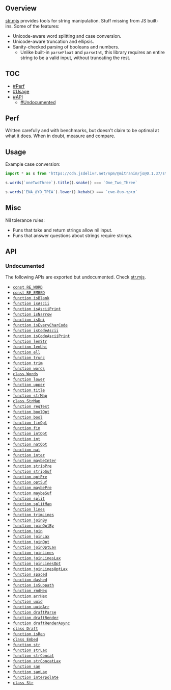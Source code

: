 ## Overview

[str.mjs](../str.mjs) provides tools for string manipulation. Stuff missing from JS built-ins. Some of the features:

* Unicode-aware word splitting and case conversion.
* Unicode-aware truncation and ellipsis.
* Sanity-checked parsing of booleans and numbers.
  * Unlike built-in `parseFloat` and `parseInt`, this library requires an entire string to be a valid input, without truncating the rest.

## TOC

* [#Perf](#perf)
* [#Usage](#usage)
* [#API](#api)
  * [#Undocumented](#undocumented)

## Perf

Written carefully and with benchmarks, but doesn't claim to be optimal at what it does. When in doubt, measure and compare.

## Usage

Example case conversion:

```js
import * as s from 'https://cdn.jsdelivr.net/npm/@mitranim/js@0.1.37/str.mjs'

s.words(`oneTwoThree`).title().snake() === `One_Two_Three`

s.words(`ΕΝΑ_ΔΥΟ_ΤΡΙΑ`).lower().kebab() === `ενα-δυο-τρια`
```

## Misc

Nil tolerance rules:

  * Funs that take and return strings allow nil input.
  * Funs that answer questions about strings require strings.

## API

### Undocumented

The following APIs are exported but undocumented. Check [str.mjs](../str.mjs).

  * [`const RE_WORD`](../str.mjs#L10)
  * [`const RE_EMBED`](../str.mjs#L11)
  * [`function isBlank`](../str.mjs#L13)
  * [`function isAscii`](../str.mjs#L15)
  * [`function isAsciiPrint`](../str.mjs#L17)
  * [`function isNarrow`](../str.mjs#L19)
  * [`function isUni`](../str.mjs#L25)
  * [`function isEveryCharCode`](../str.mjs#L27)
  * [`function isCodeAscii`](../str.mjs#L36)
  * [`function isCodeAsciiPrint`](../str.mjs#L40)
  * [`function lenStr`](../str.mjs#L44)
  * [`function lenUni`](../str.mjs#L46)
  * [`function ell`](../str.mjs#L53)
  * [`function trunc`](../str.mjs#L55)
  * [`function trim`](../str.mjs#L77)
  * [`function words`](../str.mjs#L79)
  * [`class Words`](../str.mjs#L88)
  * [`function lower`](../str.mjs#L149)
  * [`function upper`](../str.mjs#L150)
  * [`function title`](../str.mjs#L156)
  * [`function strMap`](../str.mjs#L162)
  * [`class StrMap`](../str.mjs#L175)
  * [`function regTest`](../str.mjs#L270)
  * [`function boolOpt`](../str.mjs#L275)
  * [`function bool`](../str.mjs#L282)
  * [`function finOpt`](../str.mjs#L284)
  * [`function fin`](../str.mjs#L289)
  * [`function intOpt`](../str.mjs#L291)
  * [`function int`](../str.mjs#L296)
  * [`function natOpt`](../str.mjs#L298)
  * [`function nat`](../str.mjs#L303)
  * [`function inter`](../str.mjs#L305)
  * [`function maybeInter`](../str.mjs#L315)
  * [`function stripPre`](../str.mjs#L326)
  * [`function stripSuf`](../str.mjs#L334)
  * [`function optPre`](../str.mjs#L341)
  * [`function optSuf`](../str.mjs#L347)
  * [`function maybePre`](../str.mjs#L353)
  * [`function maybeSuf`](../str.mjs#L359)
  * [`function split`](../str.mjs#L365)
  * [`function splitMap`](../str.mjs#L370)
  * [`function lines`](../str.mjs#L393)
  * [`function trimLines`](../str.mjs#L394)
  * [`function joinBy`](../str.mjs#L396)
  * [`function joinOptBy`](../str.mjs#L406)
  * [`function join`](../str.mjs#L416)
  * [`function joinLax`](../str.mjs#L417)
  * [`function joinOpt`](../str.mjs#L418)
  * [`function joinOptLax`](../str.mjs#L419)
  * [`function joinLines`](../str.mjs#L421)
  * [`function joinLinesLax`](../str.mjs#L422)
  * [`function joinLinesOpt`](../str.mjs#L423)
  * [`function joinLinesOptLax`](../str.mjs#L424)
  * [`function spaced`](../str.mjs#L426)
  * [`function dashed`](../str.mjs#L427)
  * [`function isSubpath`](../str.mjs#L430)
  * [`function rndHex`](../str.mjs#L440)
  * [`function arrHex`](../str.mjs#L446)
  * [`function uuid`](../str.mjs#L458)
  * [`function uuidArr`](../str.mjs#L461)
  * [`function draftParse`](../str.mjs#L475)
  * [`function draftRender`](../str.mjs#L476)
  * [`function draftRenderAsync`](../str.mjs#L477)
  * [`class Draft`](../str.mjs#L488)
  * [`function isRen`](../str.mjs#L518)
  * [`class Embed`](../str.mjs#L521)
  * [`function str`](../str.mjs#L544)
  * [`function strLax`](../str.mjs#L550)
  * [`function strConcat`](../str.mjs#L556)
  * [`function strConcatLax`](../str.mjs#L560)
  * [`function san`](../str.mjs#L568)
  * [`function sanLax`](../str.mjs#L570)
  * [`function interpolate`](../str.mjs#L573)
  * [`class Str`](../str.mjs#L592)
